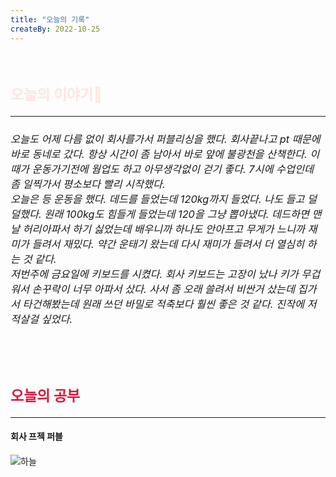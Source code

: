 ```yaml
---
title: "오늘의 기록"
createBy: 2022-10-25
---
```



<br>

<h2 style="font-size:23px; color:#ffe4e1">오늘의 이야기🧧</h2>

--- 

<h6 style="font-size:16.3px;">
오늘도 어제 다름 없이 회사를가서 퍼블리싱을 했다. 회사끝나고 pt 때문에 바로 동네로 갔다. 항상 시간이 좀 남아서 바로 앞에 불광천을 산책한다. 이때가 운동가기전에 웜업도 하고 아무생각없이 걷기 좋다. 7시에 수업인데 좀 일찍가서 평소보다 빨리 시작했다.
<br>
 오늘은 등 운동을 했다. 데드를 들었는데 120kg까지 들었다. 나도 들고 덜덜했다. 원래 100kg도 힘들게 들었는데 120을 그냥 뽑아냈다. 데드하면 맨날 허리아파서 하기 싫었는데 배우니까 하나도 안아프고 무게가 느니까 재미가 들려서 재밌다. 약간 운태기 왔는데 다시 재미가 들려서 더 열심히 하는 것 같다.
 <br>
저번주에 금요일에 키보드를 시켰다. 회사 키보드는 고장이 났나 키가 무겁워서 손꾸락이 너무 아파서 샀다. 사서 좀 오래 쓸려서 비싼거 샀는데 집가서 타건해봤는데 원래 쓰던 바밀로 적축보다 훨씬 좋은 것 같다. 진작에 저적살걸 싶었다. 
</h6>

<h6 style="font-size:16.3px;">
</h6>

<h6 style="font-size:16.3px;">
</h6>

<br>
<h6 style="font-size:16.3px;">
 
</h6>

<h2 style="font-size:23px; color:#dc143c">오늘의 공부</h2>

---

#### 회사 프젝 퍼블
#### 


![하늘](https://user-images.githubusercontent.com/70473267/197939743-48836899-6130-417d-8f0f-0b5ab328482c.jpg)


<Comment />